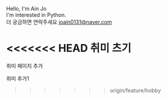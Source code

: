 Hello, I'm Ain Jo  
I'm interested in Python.  
더 궁금하면 연락주세요 joain0131@naver.com

<<<<<<< HEAD
취미 츠기
=======

취미 페이지 추가

취미 추가1
>>>>>>> origin/feature/hobby
